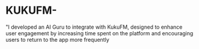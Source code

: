 # KUKUFM-
"I developed an AI Guru to integrate with KukuFM, designed to enhance user engagement by increasing time spent on the platform and encouraging users to return to the app more frequently
